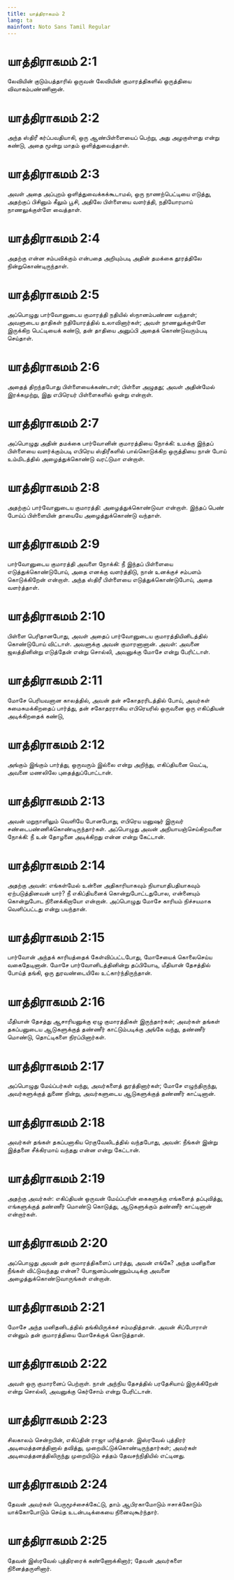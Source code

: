 ```yaml
---
title: யாத்திராகமம் 2
lang: ta
mainfont: Noto Sans Tamil Regular
---
```


# யாத்திராகமம் 2:1

லேவியின் குடும்பத்தாரில் ஒருவன் லேவியின் குமாரத்திகளில் ஒருத்தியை விவாகம்பண்ணினான்.

# யாத்திராகமம் 2:2

அந்த ஸ்திரீ கர்ப்பவதியாகி, ஒரு ஆண்பிள்ளையைப் பெற்று, அது அழகுள்ளது என்று கண்டு, அதை மூன்று மாதம் ஒளித்துவைத்தாள்.

# யாத்திராகமம் 2:3

அவள் அதை அப்புறம் ஒளித்துவைக்கக்கூடாமல், ஒரு நாணற்பெட்டியை எடுத்து, அதற்குப் பிசினும் கீலும் பூசி, அதிலே பிள்ளையை வளர்த்தி, நதியோரமாய் நாணலுக்குள்ளே வைத்தாள்.

# யாத்திராகமம் 2:4

அதற்கு என்ன சம்பவிக்கும் என்பதை அறியும்படி அதின் தமக்கை தூரத்திலே நின்றுகொண்டிருந்தாள்.

# யாத்திராகமம் 2:5

அப்பொழுது பார்வோனுடைய குமாரத்தி நதியில் ஸ்நானம்பண்ண வந்தாள்; அவளுடைய தாதிகள் நதியோரத்தில் உலாவினார்கள்; அவள் நாணலுக்குள்ளே இருக்கிற பெட்டியைக் கண்டு, தன் தாதியை அனுப்பி அதைக் கொண்டுவரும்படி செய்தாள்.

# யாத்திராகமம் 2:6

அதைத் திறந்தபோது பிள்ளையைக்கண்டாள்; பிள்ளை அழுதது; அவள் அதின்மேல் இரக்கமுற்று, இது எபிரெயர் பிள்ளைகளில் ஒன்று என்றாள்.

# யாத்திராகமம் 2:7

அப்பொழுது அதின் தமக்கை பார்வோனின் குமாரத்தியை நோக்கி: உமக்கு இந்தப் பிள்ளையை வளர்க்கும்படி எபிரெய ஸ்திரீகளில் பால்கொடுக்கிற ஒருத்தியை நான் போய் உம்மிடத்தில் அழைத்துக்கொண்டு வரட்டுமா என்றாள்.

# யாத்திராகமம் 2:8

அதற்குப் பார்வோனுடைய குமாரத்தி: அழைத்துக்கொண்டுவா என்றாள். இந்தப் பெண் போய்ப் பிள்ளையின் தாயையே அழைத்துக்கொண்டு வந்தாள்.

# யாத்திராகமம் 2:9

பார்வோனுடைய குமாரத்தி அவளை நோக்கி: நீ இந்தப் பிள்ளையை எடுத்துக்கொண்டுபோய், அதை எனக்கு வளர்த்திடு, நான் உனக்குச் சம்பளம் கொடுக்கிறேன் என்றாள். அந்த ஸ்திரீ பிள்ளையை எடுத்துக்கொண்டுபோய், அதை வளர்த்தாள்.

# யாத்திராகமம் 2:10

பிள்ளை பெரிதானபோது, அவள் அதைப் பார்வோனுடைய குமாரத்தியினிடத்தில் கொண்டுபோய் விட்டாள். அவளுக்கு அவன் குமாரனானான். அவள்: அவனை ஜலத்தினின்று எடுத்தேன் என்று சொல்லி, அவனுக்கு மோசே என்று பேரிட்டாள்.

# யாத்திராகமம் 2:11

மோசே பெரியவனான காலத்தில், அவன் தன் சகோதரரிடத்தில் போய், அவர்கள் சுமைசுமக்கிறதைப் பார்த்து, தன் சகோதரராகிய எபிரெயரில் ஒருவனை ஒரு எகிப்தியன் அடிக்கிறதைக் கண்டு,

# யாத்திராகமம் 2:12

அங்கும் இங்கும் பார்த்து, ஒருவரும் இல்லை என்று அறிந்து, எகிப்தியனை வெட்டி, அவனை மணலிலே புதைத்துப்போட்டான்.

# யாத்திராகமம் 2:13

அவன் மறுநாளிலும் வெளியே போனபோது, எபிரெய மனுஷர் இருவர் சண்டைபண்ணிக்கொண்டிருந்தார்கள். அப்பொழுது அவன் அநியாயஞ்செய்கிறவனை நோக்கி: நீ உன் தோழனை அடிக்கிறது என்ன என்று கேட்டான்.

# யாத்திராகமம் 2:14

அதற்கு அவன்: எங்கள்மேல் உன்னை அதிகாரியாகவும் நியாயாதிபதியாகவும் ஏற்படுத்தினவன் யார்? நீ எகிப்தியனைக் கொன்றுபோட்டதுபோல, என்னையும் கொன்றுபோட நினைக்கிறாயோ என்றான். அப்பொழுது மோசே காரியம் நிச்சயமாக வெளிப்பட்டது என்று பயந்தான்.

# யாத்திராகமம் 2:15

பார்வோன் அந்தக் காரியத்தைக் கேள்விப்பட்டபோது, மோசேயைக் கொலைசெய்ய வகைதேடினான். மோசே பார்வோனிடத்தினின்று தப்பியோடி, மீதியான் தேசத்தில் போய்த் தங்கி, ஒரு துரவண்டையிலே உட்கார்ந்திருந்தான்.

# யாத்திராகமம் 2:16

மீதியான் தேசத்து ஆசாரியனுக்கு ஏழு குமாரத்திகள் இருந்தார்கள்; அவர்கள் தங்கள் தகப்பனுடைய ஆடுகளுக்குத் தண்ணீர் காட்டும்படிக்கு அங்கே வந்து, தண்ணீர் மொண்டு, தொட்டிகளை நிரப்பினார்கள்.

# யாத்திராகமம் 2:17

அப்பொழுது மேய்ப்பர்கள் வந்து, அவர்களைத் துரத்தினார்கள்; மோசே எழுந்திருந்து, அவர்களுக்குத் துணை நின்று, அவர்களுடைய ஆடுகளுக்குத் தண்ணீர் காட்டினான்.

# யாத்திராகமம் 2:18

அவர்கள் தங்கள் தகப்பனாகிய ரெகுவேலிடத்தில் வந்தபோது, அவன்: நீங்கள் இன்று இத்தனை சீக்கிரமாய் வந்தது என்ன என்று கேட்டான்.

# யாத்திராகமம் 2:19

அதற்கு அவர்கள்: எகிப்தியன் ஒருவன் மேய்ப்பரின் கைகளுக்கு எங்களைத் தப்புவித்து, எங்களுக்குத் தண்ணீர் மொண்டு கொடுத்து, ஆடுகளுக்கும் தண்ணீர் காட்டினான் என்றார்கள்.

# யாத்திராகமம் 2:20

அப்பொழுது அவன் தன் குமாரத்திகளைப் பார்த்து, அவன் எங்கே? அந்த மனிதனை நீங்கள் விட்டுவந்தது என்ன? போஜனம்பண்ணும்படிக்கு அவனை அழைத்துக்கொண்டுவாருங்கள் என்றான்.

# யாத்திராகமம் 2:21

மோசே அந்த மனிதனிடத்தில் தங்கியிருக்கச் சம்மதித்தான். அவன் சிப்போராள் என்னும் தன் குமாரத்தியை மோசேக்குக் கொடுத்தான்.

# யாத்திராகமம் 2:22

அவள் ஒரு குமாரனைப் பெற்றாள். நான் அந்நிய தேசத்தில் பரதேசியாய் இருக்கிறேன் என்று சொல்லி, அவனுக்கு கெர்சோம் என்று பேரிட்டான்.

# யாத்திராகமம் 2:23

சிலகாலம் சென்றபின், எகிப்தின் ராஜா மரித்தான். இஸ்ரவேல் புத்திரர் அடிமைத்தனத்தினால் தவித்து, முறையிட்டுக்கொண்டிருந்தார்கள்; அவர்கள் அடிமைத்தனத்திலிருந்து முறையிடும் சத்தம் தேவசந்நிதியில் எட்டினது.

# யாத்திராகமம் 2:24

தேவன் அவர்கள் பெருமூச்சைக்கேட்டு, தாம் ஆபிரகாமோடும் ஈசாக்கோடும் யாக்கோபோடும் செய்த உடன்படிக்கையை நினைவுகூர்ந்தார்.

# யாத்திராகமம் 2:25

தேவன் இஸ்ரவேல் புத்திரரைக் கண்ணோக்கினார்; தேவன் அவர்களை நினைத்தருளினார்.

